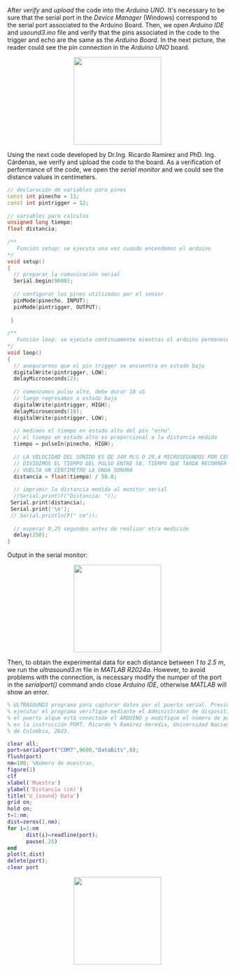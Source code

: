 After *verify* and *upload* the code into the *Arduino UNO*. It's necessary to be sure that the serial port in the *Device Manager* (Windows) correspond to the serial port associated to the Arduino Board. Then, we open *Arduino IDE* and *usound3.ino* file and verify that the pins associated in the code to the trigger and echo are the same as the *Arduino Board*. In the next picture, the reader could see the pin connection in the *Arduino UNO* board.

<p align="center">
  <img align="center" height="200" src="https://github.com/mobile-robotics-unal/Sensors-and-uncertainty/assets/161974694/8d69556e-cf93-4ae9-81aa-564f9e70dbac">
<p/>

Using the next code developed by Dr.Ing. Ricardo Ramirez and PhD. Ing. Cárdenas, we verify and upload the code to the board. As a verification of performance of the code, we open the *serial monitor* and we could see the distance values in centimeters.
```c++
// declaración de variables para pines
const int pinecho = 11;
const int pintrigger = 12;
 
// variables para calculos
unsigned long tiempo;
float distancia;
 
/**
   Función setup: se ejecuta una vez cuando encendemos el arduino
*/
void setup()
{
  // preparar la comunicación serial
  Serial.begin(9600);
 
  // configurar los pines utilizados por el sensor
  pinMode(pinecho, INPUT);
  pinMode(pintrigger, OUTPUT);
 
 }
 
/**
   Función loop: se ejecuta continuamente mientras el arduino permanece encendido
*/
void loop()
{
  // asegurarnos que el pin trigger se encuentra en estado bajo
  digitalWrite(pintrigger, LOW);
  delayMicroseconds(2);
 
  // comenzamos pulso alto, debe durar 10 uS
  // luego regresamos a estado bajo
  digitalWrite(pintrigger, HIGH);
  delayMicroseconds(10);
  digitalWrite(pintrigger, LOW);
 
  // medimos el tiempo en estado alto del pin "echo"
  // el tiempo en estado alto es proporcional a la distancia medida
  tiempo = pulseIn(pinecho, HIGH);
 
  // LA VELOCIDAD DEL SONIDO ES DE 340 M/S O 29,4 MICROSEGUNDOS POR CENTIMETRO
  // DIVIDIMOS EL TIEMPO DEL PULSO ENTRE 58, TIEMPO QUE TARDA RECORRER IDA Y
  // VUELTA UN CENTIMETRO LA ONDA SONORA
  distancia = float(tiempo) / 58.8;
 
  // imprimir la distancia medida al monitor serial
  //Serial.print(F("Distancia: "));
 Serial.print(distancia);
 Serial.print('\n');
 // Serial.println(F(" cm"));
 
  // esperar 0,25 segundos antes de realizar otra medición
  delay(250);
}
```
Output in the serial monitor:
<p align="center">
  <img align="center" height="200" src="https://github.com/mobile-robotics-unal/Sensors-and-uncertainty/assets/161974694/78bee725-33b4-4578-ad09-988821918a82">
<p/>
  
Then, to obtain the experimental data for each distance between *1 to 2.5 m*, we run the *ultrasound3.m* file in *MATLAB R2024a*. However, to avoid problems with the connection, is necessary modify the numper of the port in the *serialport()* command ando close *Arduino IDE*, otherwise *MATLAB* will show an error.
```matlab
% ULTRASOUND3 programa para capturar datos por el puerto serial. Previo a
% ejecutar el programa verifique mediante el Administrador de dispositivos
% el puerto alque está conectado el ARDUINO y modifique el número de puerto 
% en la instrucción PORT. Ricardo % Ramírez Heredia, Universidad Nacional 
% de Colombia, 2023. 

clear all;
port=serialport("COM7",9600,"DataBits",8);
flush(port)
nm=100; %Número de muestras.
figure(1)
clf
xlabel('Muestra')
ylabel('Distancia (cm)')
title('U_{sound} Data')
grid on;
hold on;
t=1:nm;
dist=zeros(1,nm);
for i=1:nm
      dist(i)=readline(port); 
      pause(.25)
end
plot(t,dist)
delete(port);
clear port
```
<p align="center">
  <img align="center" height="200" src="https://github.com/mobile-robotics-unal/Sensors-and-uncertainty/assets/161974694/ae1908d0-491c-4921-9dab-d32a32dd899e">
<p/>


